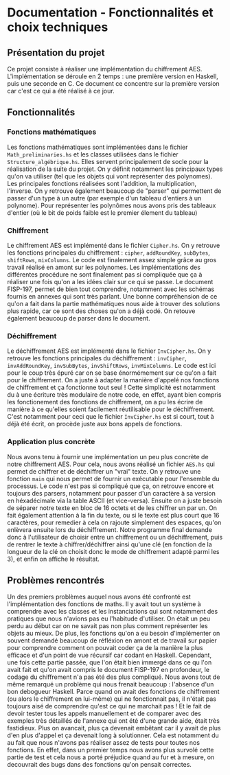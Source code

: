 # Documentation - Fonctionnalités et choix techniques

## Présentation du projet

Ce projet consiste à réaliser une implémentation du chiffrement AES. L'implémentation se déroule en 2 temps : une première version en Haskell, puis une seconde en C. Ce document ce concentre sur la première version car c'est ce qui a été réalisé à ce jour.

## Fonctionnalités

### Fonctions mathématiques

Les fonctions mathématiques sont implémentées dans le fichier `Math_preliminaries.hs` et les classes utilisées dans le fichier `Structure_algébrique.hs`. Elles servent principalement de socle pour la réalisation de la suite du projet. On y définit notamment les principaux types qu'on va utiliser (tel que les objets qui vont représenter des polynomes). Les principales fonctions réalisées sont l'addition, la multiplication, l'inverse. On y retrouve également beaucoup de "parser" qui permettent de passer d'un type à un autre (par exemple d'un tableau d'entiers à un polynome). Pour représenter les polynômes nous avons pris des tableaux d'entier (où le bit de poids faible est le premier élement du tableau)

### Chiffrement

Le chiffrement AES est implémenté dans le fichier `Cipher.hs`. On y retrouve les fonctions principales du chiffrement : `cipher`, `addRoundKey`, `subBytes`, `shiftRows`, `mixColumns`. Le code est finalement assez simple grâce au gros travail réalisé en amont sur les polynomes. Les implémentations des différentes procédure ne sont finalement pas si compliquée que ça à réaliser une fois qu'on a les idées clair sur ce qui se passe. Le document FISP-197, permet de bien tout comprendre, notamment avec les schémas fournis en annexes qui sont très parlant. Une bonne compréhension de ce qu'on a fait dans la partie mathématiques nous aide à trouver des solutions plus rapide, car ce sont des choses qu'on a déjà codé. On retouve également beaucoup de parser dans le document.

### Déchiffrement

Le déchiffrement AES est implémenté dans le fichier `InvCipher.hs`. On y retrouve les fonctions principales du déchiffrement : `invCipher`, `invAddRoundKey`, `invSubBytes`, `invShiftRows`, `invMixColumns`. Le code est ici pour le coup très épuré car on se base énormémement sur ce qu'on a fait pour le chiffrement. On a juste à adapter la manière d'appelé nos fonctions de chiffrement et ça fonctionne tout seul ! Cette simplicité est notamment du à une écriture très modulaire de notre code, en effet, ayant bien compris les fonctionement des fonctions de chiffrement, on a pu les écrire de manière à ce qu'elles soient facilement réutilisable pour le déchiffrement. C'est notamment pour ceci que le fichier `InvCipher.hs` est si court, tout à déjà été écrit, on procède juste aux bons appels de fonctions.

### Application plus concrète

Nous avons tenu à fournir une implémentation un peu plus concrète de notre chiffrement AES. Pour cela, nous avons réalisé un fichier `AES.hs` qui permet de chiffrer et de déchiffrer un "vrai" texte. On y retrouve une fonction `main` qui nous permet de fournir un exécutable pour l'ensemble du processus. Le code n'est pas si compliqué que ça, on retrouve encore et toujours des parsers, notamment pour passer d'un caractère à sa version en héxadécimale via la table ASCII (et vice-versa). Ensuite on a juste besoin de séparer notre texte en bloc de 16 octets et de les chiffrer un par un. On fait également attention à la fin du texte, ou si le texte est plus court que 16 caractères, pour remedier à cela on rajoute simplement des espaces, qu'on enlèvera ensuite lors du déchiffrement.
Notre programme final demande donc à l'utilisateur de choisir entre un chiffrement ou un déchiffrement, puis de rentrer le texte à chiffrer/déchiffrer ainsi qu'une clé (en fonction de la longueur de la clé on choisit donc le mode de chiffrement adapté parmi les 3), et enfin on affiche le résultat.

## Problèmes rencontrés

Un des premiers problèmes auquel nous avons été confronté est l'implémentation des fonctions de maths. Il y avait tout un système à comprendre avec les classes et les instanciations qui sont notamment des pratiques que nous n'avions pas eu l'habitude d'utiliser. On était un peu perdu au début car on ne savait pas non plus comment représenter les objets au mieux. De plus, les fonctions qu'on a eu besoin d'implémenter on souvent demandé beaucoup de réfléxion en amont et de travail sur papier pour comprendre comment on pouvait coder ça de la manière la plus efficace et d'un point de vue récursif car codant en Haskell. Cependant, une fois cette partie passée, que l'on était bien immergé dans ce qu l'on avait fait et qu'on avait compris le document FISP-197 en profondeur, le codage du chiffrement n'a pas été des plus compliqué. Nous avons tout de même remarqué un problème qui nous frenait beaucoup : l'absence d'un bon debogueur Haskell. Parce quand on avait des fonctions de chiffrement (ou alors le chiffrement en lui-même) qui ne fonctionnait pas, il n'était pas toujours aisé de comprendre qu'est ce qui ne marchait pas ! Et le fait de devoir tester tous les appels manuellement et de comparer avec des exemples très détaillés de l'annexe qui ont été d'une grande aide, était très fastidieux. Plus on avancait, plus ça devenait embêtant car il y avait de plus d'en plus d'appel et ça devenait long à solutionner. Cela est notamment du au fait que nous n'avons pas réaliser assez de tests pour toutes nos fonctions. En effet, dans un premier temps nous avons plus survolé cette partie de test et cela nous a porté préjudice quand au fur et à mesure, on decouvrait des bugs dans des fonctions qu'on pensait correctes. 